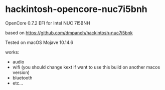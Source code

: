 # hackintosh-opencore-nuc7i5bnh

OpenCore 0.7.2 EFI for Intel NUC 7I5BNH

based on https://github.com/dmpanch/hackintosh-nuc7i5bnk

Tested on macOS Mojave 10.14.6

works:
- audio
- wifi (you should change kext if want to use this build on another macos version)
- bluetooth
- etc...
